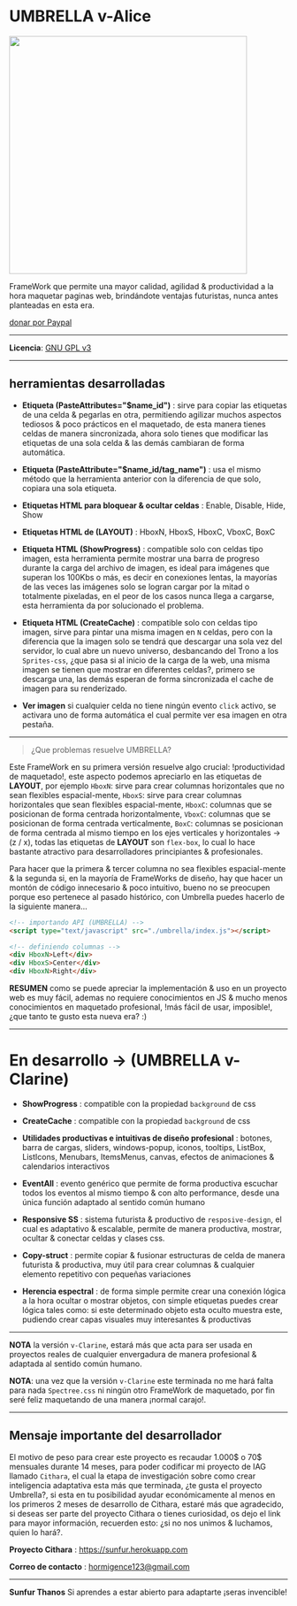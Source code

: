 
UMBRELLA v-Alice
================

<img src="https://vignette.wikia.nocookie.net/residentevil/images/a/a5/Alice_clones.jpg/revision/latest?cb=20110912152939&path-prefix=es" width="430">

FrameWork que permite una mayor calidad, agilidad & productividad a la hora maquetar paginas web, brindándote ventajas futuristas, nunca antes planteadas en esta era.

[donar por Paypal](https://www.paypal.me/picturepan2)

---

**Licencia**: [GNU GPL v3](http://www.gnu.org/licenses)

---

## herramientas desarrolladas

- **Etiqueta (PasteAttributes="$name_id")** : sirve para copiar las etiquetas de una celda & pegarlas en otra, permitiendo agilizar muchos aspectos tediosos & poco prácticos en el maquetado, de esta manera tienes celdas de manera sincronizada, ahora solo tienes que modificar las etiquetas de una sola celda & las demás cambiaran de forma automática.

- **Etiqueta (PasteAttribute="$name_id/tag_name")** : usa el mismo método que la herramienta anterior con la diferencia de que solo, copiara una sola etiqueta.

- **Etiquetas HTML para bloquear & ocultar celdas** : Enable, Disable, Hide, Show

- **Etiquetas HTML de (LAYOUT)** : HboxN, HboxS, HboxC, VboxC, BoxC

- **Etiqueta HTML (ShowProgress)** : compatible solo con celdas tipo imagen, esta herramienta permite mostrar una barra de progreso durante la carga del archivo de imagen, es ideal para imágenes que superan los 100Kbs o más, es decir en conexiones lentas, la mayorías de las veces las imágenes solo se logran cargar por la mitad o totalmente pixeladas, en el peor de los casos nunca llega a cargarse, esta herramienta da por solucionado el problema.

- **Etiqueta HTML (CreateCache)** : compatible solo con celdas tipo imagen, sirve para pintar una misma imagen en `N` celdas, pero con la diferencia que la imagen solo se tendrá que descargar una sola vez del servidor, lo cual abre un nuevo universo, desbancando del Trono a los `Sprites-css`, ¿que pasa si al inicio de la carga de la web, una misma imagen se tienen que mostrar en diferentes celdas?, primero se descarga una, las demás esperan de forma sincronizada el cache de imagen para su renderizado.

- **Ver imagen** si cualquier celda no tiene ningún evento `click` activo, se activara uno de forma automática el cual permite ver esa imagen en otra pestaña.

---

> ¿Que problemas resuelve UMBRELLA?

Este FrameWork en su primera versión resuelve algo crucial: !productividad de maquetado!, este aspecto podemos apreciarlo en las etiquetas de **LAYOUT**, por ejemplo `HboxN`: sirve para crear columnas horizontales que no sean flexibles espacial-mente, `HboxS`: sirve para crear columnas horizontales que sean flexibles espacial-mente, `HboxC`:  columnas que se posicionan de forma centrada horizontalmente, `VboxC`:  columnas que se posicionan de forma centrada verticalmente, `BoxC`:  columnas se posicionan de forma centrada al mismo tiempo en los ejes verticales y horizontales -> (z / x), todas las etiquetas de **LAYOUT** son `flex-box`, lo cual lo hace bastante atractivo para desarrolladores principiantes & profesionales.

Para hacer que la primera & tercer columna no sea flexibles espacial-mente & la segunda si, en la mayoría de FrameWorks de diseño, hay que hacer un montón de código innecesario & poco intuitivo, bueno no se preocupen porque eso pertenece al pasado histórico, con Umbrella puedes hacerlo de la siguiente manera...


```html
<!-- importando API (UMBRELLA) -->
<script type="text/javascript" src="./umbrella/index.js"></script>

<!-- definiendo columnas -->
<div HboxN>Left</div>
<div HboxS>Center</div>
<div HboxN>Right</div>
```


**RESUMEN** como se puede apreciar la implementación & uso en un proyecto web es muy fácil, ademas no requiere conocimientos en JS & mucho menos conocimientos en maquetado profesional, !más fácil de usar, imposible!, ¿que tanto te gusto esta nueva era? :)

---

# En desarrollo -> (UMBRELLA v-Clarine)

- **ShowProgress** : compatible con la propiedad `background` de css

- **CreateCache** : compatible con la propiedad `background` de css

- **Utilidades productivas e intuitivas de diseño profesional** : botones, barra de cargas, sliders, windows-popup, iconos, tooltips, ListBox, ListIcons, Menubars, ItemsMenus, canvas, efectos de animaciones & calendarios interactivos

- **EventAll** : evento genérico que permite de forma productiva escuchar todos los eventos al mismo tiempo & con alto performance, desde una única función adaptado al sentido común humano

- **Responsive SS** : sistema futurista & productivo de `resposive-design`, el cual es adaptativo & escalable, permite de manera productiva, mostrar, ocultar & conectar celdas y clases css.

- **Copy-struct** : permite copiar & fusionar estructuras de celda de manera futurista & productiva, muy útil para crear columnas & cualquier elemento repetitivo con pequeñas variaciones

- **Herencia espectral** : de forma simple permite crear una conexión lógica a la hora ocultar o mostrar objetos, con simple etiquetas puedes crear lógica tales como: si este determinado objeto esta oculto muestra este, pudiendo crear capas visuales muy interesantes & productivas

---

**NOTA** la versión `v-Clarine`, estará más que acta para ser usada en proyectos reales de cualquier envergadura de manera profesional & adaptada al sentido común humano.

**NOTA**: una vez que la versión `v-Clarine` este terminada no me hará falta para nada `Spectree.css` ni ningún otro FrameWork de maquetado, por fin seré feliz maquetando de una manera ¡normal carajo!.

---

## Mensaje importante del desarrollador

El motivo de peso para crear este proyecto es recaudar 1.000$ o 70$ mensuales durante 14 meses, para poder codificar mi proyecto de IAG llamado `Cithara`, el cual la etapa de investigación sobre como crear inteligencia adaptativa esta más que terminada, ¿te gusta el proyecto Umbrella?, si esta en tu posibilidad ayudar económicamente al menos en los primeros 2 meses de desarrollo de Cithara, estaré más que agradecido, si deseas ser parte del proyecto Cithara o tienes curiosidad, os dejo el link para mayor información, recuerden esto: ¿si no nos unimos & luchamos, quien lo hará?.

**Proyecto Cithara** : https://sunfur.herokuapp.com

**Correo de contacto** : hormigence123@gmail.com

---

**Sunfur Thanos** Si aprendes a estar abierto para adaptarte ¡seras invencible!

